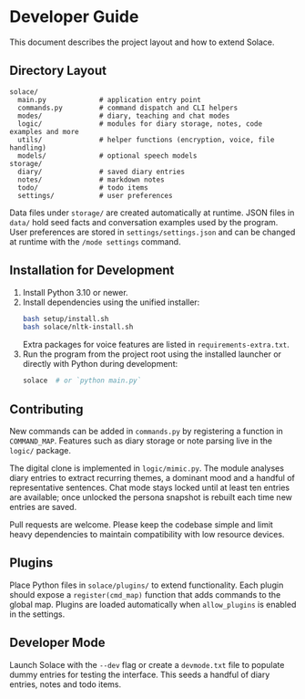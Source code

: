 # Developer Guide

This document describes the project layout and how to extend Solace.

## Directory Layout

```
solace/
  main.py             # application entry point
  commands.py         # command dispatch and CLI helpers
  modes/              # diary, teaching and chat modes
  logic/              # modules for diary storage, notes, code examples and more
  utils/              # helper functions (encryption, voice, file handling)
  models/             # optional speech models
storage/
  diary/              # saved diary entries
  notes/              # markdown notes
  todo/               # todo items
  settings/           # user preferences
```

Data files under `storage/` are created automatically at runtime. JSON files in `data/` hold seed facts and conversation examples used by the program.
User preferences are stored in `settings/settings.json` and can be changed at runtime with the `/mode settings` command.

## Installation for Development

1. Install Python 3.10 or newer.
2. Install dependencies using the unified installer:
   ```bash
   bash setup/install.sh
   bash solace/nltk-install.sh
   ```
   Extra packages for voice features are listed in `requirements-extra.txt`.
3. Run the program from the project root using the installed launcher or directly with Python during development:
   ```bash
   solace  # or `python main.py`
   ```

## Contributing

New commands can be added in `commands.py` by registering a function in `COMMAND_MAP`. Features such as diary storage or note parsing live in the `logic/` package.

The digital clone is implemented in `logic/mimic.py`. The module analyses diary entries to extract recurring themes, a dominant mood and a handful of representative sentences. Chat mode stays locked until at least ten entries are available; once unlocked the persona snapshot is rebuilt each time new entries are saved.

Pull requests are welcome. Please keep the codebase simple and limit heavy dependencies to maintain compatibility with low resource devices.

## Plugins

Place Python files in `solace/plugins/` to extend functionality. Each plugin should expose a `register(cmd_map)` function that adds commands to the global map. Plugins are loaded automatically when `allow_plugins` is enabled in the settings.

## Developer Mode

Launch Solace with the `--dev` flag or create a `devmode.txt` file to populate dummy entries for testing the interface. This seeds a handful of diary entries, notes and todo items.



